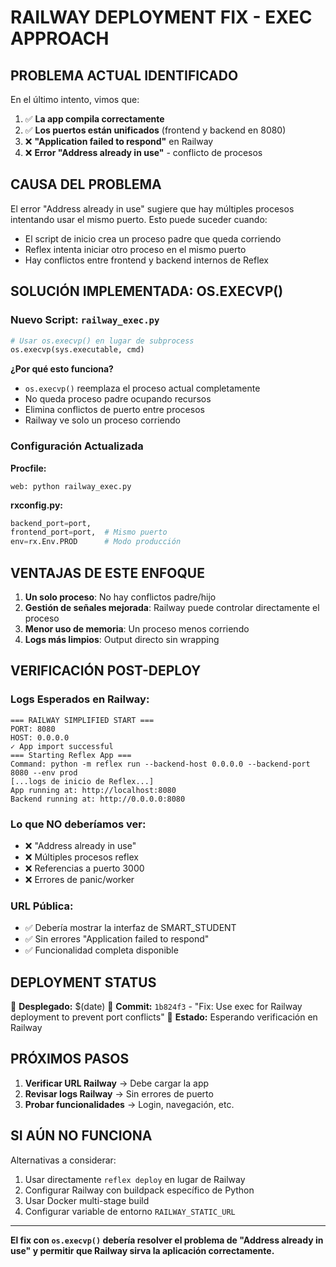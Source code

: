 # RAILWAY DEPLOYMENT FIX - EXEC APPROACH

## PROBLEMA ACTUAL IDENTIFICADO

En el último intento, vimos que:
1. ✅ **La app compila correctamente** 
2. ✅ **Los puertos están unificados** (frontend y backend en 8080)
3. ❌ **"Application failed to respond"** en Railway
4. ❌ **Error "Address already in use"** - conflicto de procesos

## CAUSA DEL PROBLEMA

El error "Address already in use" sugiere que hay múltiples procesos intentando usar el mismo puerto. Esto puede suceder cuando:
- El script de inicio crea un proceso padre que queda corriendo
- Reflex intenta iniciar otro proceso en el mismo puerto
- Hay conflictos entre frontend y backend internos de Reflex

## SOLUCIÓN IMPLEMENTADA: OS.EXECVP()

### Nuevo Script: `railway_exec.py`

```python
# Usar os.execvp() en lugar de subprocess
os.execvp(sys.executable, cmd)
```

**¿Por qué esto funciona?**
- `os.execvp()` reemplaza el proceso actual completamente
- No queda proceso padre ocupando recursos
- Elimina conflictos de puerto entre procesos
- Railway ve solo un proceso corriendo

### Configuración Actualizada

**Procfile:**
```
web: python railway_exec.py
```

**rxconfig.py:**
```python
backend_port=port,
frontend_port=port,  # Mismo puerto
env=rx.Env.PROD      # Modo producción
```

## VENTAJAS DE ESTE ENFOQUE

1. **Un solo proceso**: No hay conflictos padre/hijo
2. **Gestión de señales mejorada**: Railway puede controlar directamente el proceso
3. **Menor uso de memoria**: Un proceso menos corriendo
4. **Logs más limpios**: Output directo sin wrapping

## VERIFICACIÓN POST-DEPLOY

### Logs Esperados en Railway:
```
=== RAILWAY SIMPLIFIED START ===
PORT: 8080
HOST: 0.0.0.0
✓ App import successful
=== Starting Reflex App ===
Command: python -m reflex run --backend-host 0.0.0.0 --backend-port 8080 --env prod
[...logs de inicio de Reflex...]
App running at: http://localhost:8080
Backend running at: http://0.0.0.0:8080
```

### Lo que NO deberíamos ver:
- ❌ "Address already in use"
- ❌ Múltiples procesos reflex
- ❌ Referencias a puerto 3000
- ❌ Errores de panic/worker

### URL Pública:
- ✅ Debería mostrar la interfaz de SMART_STUDENT
- ✅ Sin errores "Application failed to respond"
- ✅ Funcionalidad completa disponible

## DEPLOYMENT STATUS

🚀 **Desplegado:** $(date)
📍 **Commit:** `1b824f3` - "Fix: Use exec for Railway deployment to prevent port conflicts"
🔄 **Estado:** Esperando verificación en Railway

## PRÓXIMOS PASOS

1. **Verificar URL Railway** → Debe cargar la app
2. **Revisar logs Railway** → Sin errores de puerto
3. **Probar funcionalidades** → Login, navegación, etc.

## SI AÚN NO FUNCIONA

Alternativas a considerar:
1. Usar directamente `reflex deploy` en lugar de Railway
2. Configurar Railway con buildpack específico de Python
3. Usar Docker multi-stage build
4. Configurar variable de entorno `RAILWAY_STATIC_URL`

---

**El fix con `os.execvp()` debería resolver el problema de "Address already in use" y permitir que Railway sirva la aplicación correctamente.**
